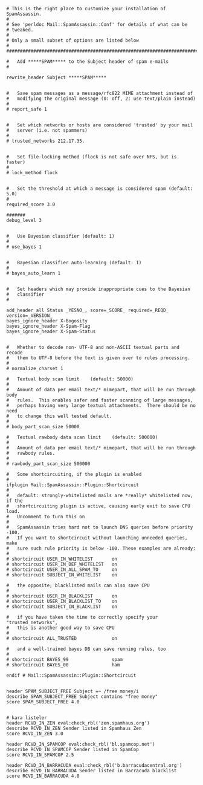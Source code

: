 	# This is the right place to customize your installation of SpamAssassin.
	#
	# See 'perldoc Mail::SpamAssassin::Conf' for details of what can be
	# tweaked.
	#
	# Only a small subset of options are listed below
	#
	###########################################################################
	
	#   Add *****SPAM***** to the Subject header of spam e-mails
	#
	
	rewrite_header Subject *****SPAM*****
	
	
	#   Save spam messages as a message/rfc822 MIME attachment instead of
	#   modifying the original message (0: off, 2: use text/plain instead)
	#
	# report_safe 1
	
	
	#   Set which networks or hosts are considered 'trusted' by your mail
	#   server (i.e. not spammers)
	#
	# trusted_networks 212.17.35.
	
	
	#   Set file-locking method (flock is not safe over NFS, but is faster)
	#
	# lock_method flock
	
	
	#   Set the threshold at which a message is considered spam (default: 5.0)
	#
	required_score 3.0
	
	#######
	debug_level 3
	
	
	#   Use Bayesian classifier (default: 1)
	#
	# use_bayes 1
	
	
	#   Bayesian classifier auto-learning (default: 1)
	#
	# bayes_auto_learn 1
	
	
	#   Set headers which may provide inappropriate cues to the Bayesian
	#   classifier
	#
	
	add_header all Status _YESNO_, score=_SCORE_ required=_REQD_ version=_VERSION_
	bayes_ignore_header X-Bogosity
	bayes_ignore_header X-Spam-Flag
	bayes_ignore_header X-Spam-Status
	
	
	#   Whether to decode non- UTF-8 and non-ASCII textual parts and recode
	#   them to UTF-8 before the text is given over to rules processing.
	#
	# normalize_charset 1
	
	#   Textual body scan limit    (default: 50000)
	#
	#   Amount of data per email text/* mimepart, that will be run through body
	#   rules.  This enables safer and faster scanning of large messages,
	#   perhaps having very large textual attachments.  There should be no need
	#   to change this well tested default.
	#
	# body_part_scan_size 50000
	
	#   Textual rawbody data scan limit    (default: 500000)
	#
	#   Amount of data per email text/* mimepart, that will be run through
	#   rawbody rules.
	#
	# rawbody_part_scan_size 500000
	
	#   Some shortcircuiting, if the plugin is enabled
	# 
	ifplugin Mail::SpamAssassin::Plugin::Shortcircuit
	#
	#   default: strongly-whitelisted mails are *really* whitelisted now, if the
	#   shortcircuiting plugin is active, causing early exit to save CPU load.
	#   Uncomment to turn this on
	#
	#   SpamAssassin tries hard not to launch DNS queries before priority -100. 
	#   If you want to shortcircuit without launching unneeded queries, make
	#   sure such rule priority is below -100. These examples are already:
	#
	# shortcircuit USER_IN_WHITELIST       on
	# shortcircuit USER_IN_DEF_WHITELIST   on
	# shortcircuit USER_IN_ALL_SPAM_TO     on
	# shortcircuit SUBJECT_IN_WHITELIST    on
	
	#   the opposite; blacklisted mails can also save CPU
	#
	# shortcircuit USER_IN_BLACKLIST       on
	# shortcircuit USER_IN_BLACKLIST_TO    on
	# shortcircuit SUBJECT_IN_BLACKLIST    on
	
	#   if you have taken the time to correctly specify your "trusted_networks",
	#   this is another good way to save CPU
	#
	# shortcircuit ALL_TRUSTED             on
	
	#   and a well-trained bayes DB can save running rules, too
	#
	# shortcircuit BAYES_99                spam
	# shortcircuit BAYES_00                ham
	
	endif # Mail::SpamAssassin::Plugin::Shortcircuit
	
	
	header SPAM_SUBJECT_FREE Subject =~ /free money/i
	describe SPAM_SUBJECT_FREE Subject contains "free money"
	score SPAM_SUBJECT_FREE 4.0
	
	
	# kara listeler
	header RCVD_IN_ZEN eval:check_rbl('zen.spamhaus.org')
	describe RCVD_IN_ZEN Sender listed in Spamhaus Zen
	score RCVD_IN_ZEN 3.0
	
	header RCVD_IN_SPAMCOP eval:check_rbl('bl.spamcop.net')
	describe RCVD_IN_SPAMCOP Sender listed in SpamCop
	score RCVD_IN_SPAMCOP 2.5
	
	header RCVD_IN_BARRACUDA eval:check_rbl('b.barracudacentral.org')
	describe RCVD_IN_BARRACUDA Sender listed in Barracuda blacklist
	score RCVD_IN_BARRACUDA 4.0
